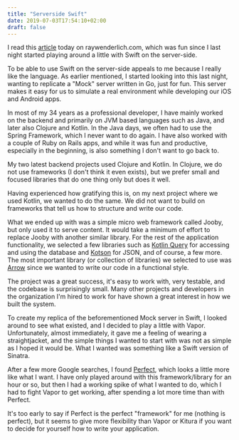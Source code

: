 ```yaml
---
title: "Serverside Swift"
date: 2019-07-03T17:54:10+02:00
draft: false
---
```


I read this [article](https://www.raywenderlich.com/3858252-how-to-think-in-server-side-swift) today on raywenderlich.com, which was fun since I last night started playing around a little with Swift on the server-side. 

To be able to use Swift on the server-side appeals to me because I really like the language. As earlier mentioned, I started looking into this last night, wanting to replicate a "Mock" server written in Go, just for fun. This server makes it easy for us to simulate a real environment while developing our iOS and Android apps.

In most of my 34 years as a professional developer, I have mainly worked on the backend and primarily on JVM based languages such as Java, and later also Clojure and Kotlin. In the Java days, we often had to use the Spring Framework, which I never want to do again. I have also worked with a couple of Ruby on Rails apps, and while it was fun and productive, especially in the beginning, is also something I don't want to go back to.

My two latest backend projects used Clojure and Kotlin. In Clojure, we do not use frameworks (I don't think it even exists), but we prefer small and focused libraries that do one thing only but does it well. 

Having experienced how gratifying this is, on my next project where we used Kotlin, we wanted to do the same. We did not want to build on frameworks that tell us how to structure and write our code. 

What we ended up with was a simple micro web framework called Jooby, but only used it to serve content. It would take a minimum of effort to replace Jooby with another similar library. For the rest of the application functionality, we selected a few libraries such as [Kotlin Query](https://github.com/seratch/kotliquery) for accessing and using the database and [Kotson](https://github.com/SalomonBrys/Kotson) for JSON, and of course, a few more. The most important library (or collection of libraries) we selected to use was [Arrow](https://arrow-kt.io) since we wanted to write our code in a functional style.

The project was a great success, it's easy to work with, very testable, and the codebase is surprisingly small. Many other projects and developers in the organization I'm hired to work for have shown a great interest in how we built the system.

To create my replica of the beforementioned Mock server in Swift, I looked around to see what existed, and I decided to play a little with Vapor. Unfortunately, almost immediately, it gave me a feeling of wearing a straightjacket, and the simple things I wanted to start with was not as simple as I hoped it would be. What I wanted was something like a Swift version of Sinatra.

After a few more Google searches, I found [Perfect](https://perfect.org), which looks a little more like what I want. I have only played around with this framework/library for an hour or so, but then I had a working spike of what I wanted to do, which I had to fight Vapor to get working, after spending a lot more time than with Perfect. 

It's too early to say if Perfect is the perfect "framework" for me (nothing is perfect), but it seems to give more flexibility than Vapor or Kitura if you want to decide for yourself how to write your application. 


